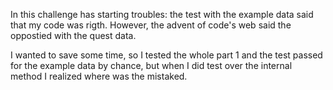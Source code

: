 In this challenge has starting troubles: the test with the example data said that my code was rigth. However, the advent of code's web said the oppostied with the quest data.

I wanted to save some time, so I tested the whole part 1 and the test passed for the example data by chance, but when I did test over the internal method I realized where was the mistaked.
